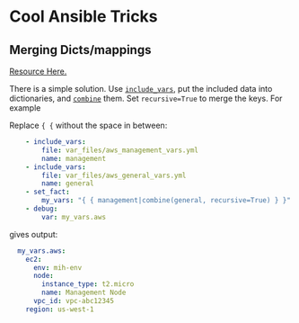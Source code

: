 # Cool Ansible Tricks

## Merging Dicts/mappings

[Resource Here.](https://stackoverflow.com/questions/63263190/ansible-multiple-vars-files-with-same-yaml-structure-do-not-merge)

There is a simple solution. Use [`include_vars`](https://docs.ansible.com/ansible/latest/modules/include_vars_module.html#include-vars-load-variables-from-files-dynamically-within-a-task), put the included data into dictionaries, and [`combine`](https://docs.ansible.com/ansible/latest/user_guide/playbooks_filters.html#combining-hashes-dictionaries) them. Set `recursive=True` to merge the keys. For example

Replace `{ {` without the space in between:

```yaml
    - include_vars:
        file: var_files/aws_management_vars.yml
        name: management
    - include_vars:
        file: var_files/aws_general_vars.yml
        name: general
    - set_fact:
        my_vars: "{ { management|combine(general, recursive=True) } }"
    - debug:
        var: my_vars.aws
```

gives output:

```yaml
  my_vars.aws:
    ec2:
      env: mih-env
      node:
        instance_type: t2.micro
        name: Management Node
      vpc_id: vpc-abc12345
    region: us-west-1
```
